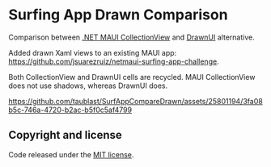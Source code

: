 # Surfing App Drawn Comparison

Comparison between [.NET MAUI CollectionView](https://learn.microsoft.com/en-us/dotnet/maui/user-interface/controls/collectionview) and [DrawnUI](https://github.com/taublast/AppoMobi.Maui.DrawnUi.Demo) alternative.

Added drawn Xaml views to an existing MAUI app: https://github.com/jsuarezruiz/netmaui-surfing-app-challenge.

Both CollectionView and DrawnUI cells are recycled. MAUI CollectionView does not use shadows, whereas DrawnUI does.

https://github.com/taublast/SurfAppCompareDrawn/assets/25801194/3fa08b5c-746a-4720-b2ac-b5f0c5af4799

## Copyright and license

Code released under the [MIT license](https://opensource.org/licenses/MIT).
